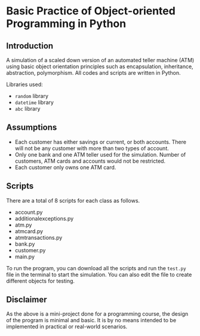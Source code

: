 # Basic Practice of Object-oriented Programming in Python

## Introduction
A simulation of a scaled down version of an automated teller machine (ATM) using basic object orientation principles such as encapsulation, inheritance, abstraction, polymorphism. All codes and scripts are written in Python. 

Libraries used:
- `random` library 
- `datetime` library
- `abc` library

## Assumptions 
- Each customer has either savings or current, or both accounts. There will not be any customer with more than two types of account. 
- Only one bank and one ATM teller used for the simulation. Number of customers, ATM cards and accounts would not be restricted. 
- Each customer only owns one ATM card.

## Scripts 
There are a total of 8 scripts for each class as follows. 
- account.py
- additionalexceptions.py
- atm.py 
- atmcard.py
- atmtransactions.py
- bank.py
- customer.py
- main.py

To run the program, you can download all the scripts and run the `test.py` file in the terminal to start the simulation. You can also edit the file to create different objects for testing.

## Disclaimer
As the above is a mini-project done for a programming course, the design of the program is minimal and basic. It is by no means intended to be implemented in practical or real-world scenarios. 
